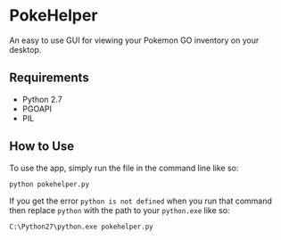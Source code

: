 # PokeHelper
An easy to use GUI for viewing your Pokemon GO inventory on your desktop.

## Requirements
* Python 2.7
* PGOAPI
* PIL

## How to Use
To use the app, simply run the file in the command line like so:
```
python pokehelper.py
```
If you get the error `python is not defined` when you run that command then replace `python` with the path to your `python.exe` like so:
```
C:\Python27\python.exe pokehelper.py
```
